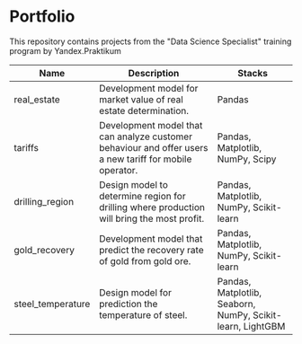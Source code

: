 # Portfolio

This repository contains projects from the "Data Science Specialist" training program by Yandex.Praktikum

| Name              | Description                                                                                             | Stacks
| ----------------- | ------------------------------------------------------------------------------------------------------- | ------ |
| real_estate       | Development model for market value of real estate determination.                                        | Pandas |
| tariffs           | Development model that can analyze customer behaviour and offer users a new tariff for mobile operator. | Pandas, Matplotlib, NumPy, Scipy |
| drilling_region   | Design model to determine region for drilling where production will bring the most profit.              | Pandas, Matplotlib, NumPy, Scikit-learn|
| gold_recovery     | Development model that predict the recovery rate of gold from gold ore.                                 | Pandas, Matplotlib, NumPy, Scikit-learn| 
| steel_temperature | Design model for prediction the temperature of steel.                                                   | Pandas, Matplotlib, Seaborn, NumPy, Scikit-learn, LightGBM |
